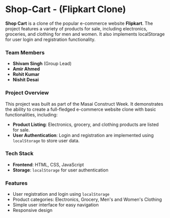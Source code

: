 # Shop-Cart - (Flipkart Clone)

**Shop Cart** is a clone of the popular e-commerce website **Flipkart**. The project features a variety of products for sale, including electronics, groceries, and clothing for men and women. It also implements localStorage for user login and registration functionality.

### Team Members
- **Shivam Singh** (Group Lead)
- **Amir Ahmed**
- **Rohit Kumar**
- **Nishit Desai**

### Project Overview
This project was built as part of the Masai Construct Week. It demonstrates the ability to create a full-fledged e-commerce website clone with basic functionalities, including:
- **Product Listing**: Electronics, grocery, and clothing products are listed for sale.
- **User Authentication**: Login and registration are implemented using `localStorage` to store user data.

### Tech Stack
- **Frontend**: HTML, CSS, JavaScript
- **Storage**: `localStorage` for user authentication

### Features
- User registration and login using `localStorage`
- Product categories: Electronics, Grocery, Men's and Women's Clothing
- Simple user interface for easy navigation
- Responsive design



